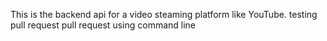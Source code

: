 This is the backend api for a video steaming platform like YouTube.
testing pull request
pull request using command line
